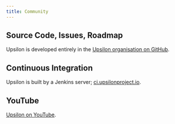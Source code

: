 ```yaml
---
title: Community
---
```


## Source Code, Issues, Roadmap

Upsilon is developed entirely in the [Upsilon organisation on GitHub](http://github.com/upsilonproject).

## Continuous Integration

Upsilon is built by a Jenkins server; [ci.upsilonproject.io](http://ci.upsilonproject.io). 

## YouTube 

[Upsilon on YouTube](https://www.youtube.com/channel/UCscCMa-5FcUMogRqkDisDFg).
